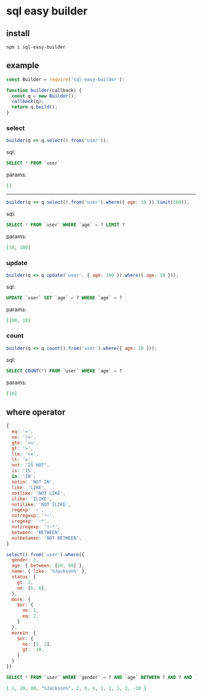 # sql easy builder

## install
```
npm i sql-easy-builder
```

## example

```js
const Builder = require('sql-easy-builder');

function builder(callback) {
  const q = new Builder();
  callback(q);
  return q.build();
}
```

### select

```js
builder(q => q.select().from('user'));
```
sql:
```sql
SELECT * FROM `user`
```
params:
```json
[]
```

----------------------------------------------------------

```js
builder(q => q.select().from('user').where({ age: 18 }).limit(100));
```
sql:
```sql
SELECT * FROM `user` WHERE `age` = ? LIMIT ?
```
params:
```json
[18, 100]
```

### update

```js
builder(q => q.update('user', { age: 100 }).where({ age: 18 }));
```
sql:
```sql
UPDATE `user` SET `age` = ? WHERE `age` = ?
```
params:
```json
[100, 18]
```

### count

```js
builder(q => q.count().from('user').where({ age: 18 }));
```
sql:
```sql
SELECT COUNT(*) FROM `user` WHERE `age` = ?
```
params:
```json
[18]
```

## where operator
```js
{
  eq: '=',
  ne: '!=',
  gte: '>=',
  gt: '>',
  lte: '<=',
  lt: '<',
  not: 'IS NOT',
  is: 'IS',
  in: 'IN',
  notin: 'NOT IN',
  like: 'LIKE',
  notlike: 'NOT LIKE',
  ilike: 'ILIKE',
  notilike: 'NOT ILIKE',
  regexp: '~',
  notregexp: '!~',
  iregexp: '~*',
  notiregexp: '!~*',
  between: 'BETWEEN',
  notbetween: 'NOT BETWEEN',
}
```

```js
select().from('user').where({
  gender: 1,
  age: { between: [20, 80] },
  name: { like: '%Jackson%' },
  status: {
    gt: 2,
    ne: [5, 6],
  },
  more: {
    $or: {
      ne: 1,
      eq: 2,
    }
  },
  morein: {
    $or: {
      ne: [1, 2],
      gt: -10,
    }
  }
})
```
```SQL
SELECT * FROM `user` WHERE `gender` = ? AND `age` BETWEEN ? AND ? AND `name` LIKE ? AND `status` > ? AND `status` != ? AND `status` != ? AND (`more` != ? OR `more` = ?) AND (`morein` != ? OR `morein` != ? OR `morein` > ?);
```
```json
[ 1, 20, 80, "%Jackson%", 2, 5, 6, 1, 2, 1, 2, -10 ]
```
